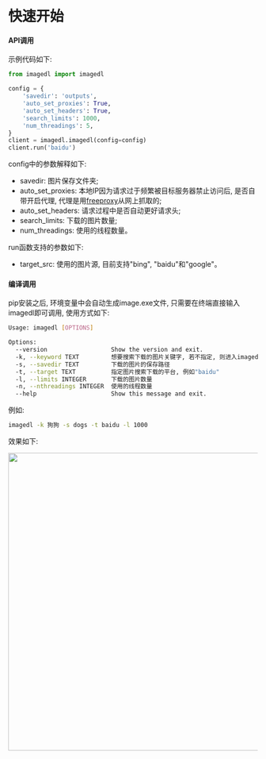 # 快速开始

#### API调用

示例代码如下:

```python
from imagedl import imagedl

config = {
    'savedir': 'outputs',
    'auto_set_proxies': True,
    'auto_set_headers': True,
    'search_limits': 1000,
    'num_threadings': 5,
}
client = imagedl.imagedl(config=config)
client.run('baidu')
```

config中的参数解释如下:

- savedir: 图片保存文件夹;
- auto_set_proxies: 本地IP因为请求过于频繁被目标服务器禁止访问后, 是否自带开启代理, 代理是用[freeproxy](https://github.com/CharlesPikachu/freeproxy)从网上抓取的;
- auto_set_headers: 请求过程中是否自动更好请求头;
- search_limits: 下载的图片数量;
- num_threadings: 使用的线程数量。

run函数支持的参数如下:

- target_src: 使用的图片源, 目前支持"bing", "baidu"和"google"。

#### 编译调用

pip安装之后, 环境变量中会自动生成image.exe文件, 只需要在终端直接输入imagedl即可调用, 使用方式如下:

```sh
Usage: imagedl [OPTIONS]

Options:
  --version                  Show the version and exit.
  -k, --keyword TEXT         想要搜索下载的图片关键字, 若不指定, 则进入imagedl终端版
  -s, --savedir TEXT         下载的图片的保存路径
  -t, --target TEXT          指定图片搜索下载的平台, 例如"baidu"
  -l, --limits INTEGER       下载的图片数量
  -n, --nthreadings INTEGER  使用的线程数量
  --help                     Show this message and exit.
```

例如:

```sh
imagedl -k 狗狗 -s dogs -t baidu -l 1000
```

效果如下:

<div align="center">
  <img src="https://raw.githubusercontent.com/CharlesPikachu/imagedl/main/docs/screeshot.gif" width="600"/>
</div>
<br />
